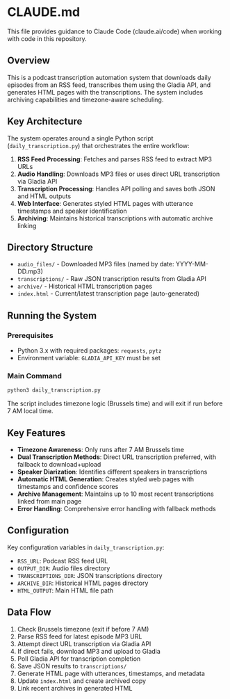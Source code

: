 # CLAUDE.md

This file provides guidance to Claude Code (claude.ai/code) when working with code in this repository.

## Overview

This is a podcast transcription automation system that downloads daily episodes from an RSS feed, transcribes them using the Gladia API, and generates HTML pages with the transcriptions. The system includes archiving capabilities and timezone-aware scheduling.

## Key Architecture

The system operates around a single Python script (`daily_transcription.py`) that orchestrates the entire workflow:

1. **RSS Feed Processing**: Fetches and parses RSS feed to extract MP3 URLs
2. **Audio Handling**: Downloads MP3 files or uses direct URL transcription via Gladia API
3. **Transcription Processing**: Handles API polling and saves both JSON and HTML outputs
4. **Web Interface**: Generates styled HTML pages with utterance timestamps and speaker identification
5. **Archiving**: Maintains historical transcriptions with automatic archive linking

## Directory Structure

- `audio_files/` - Downloaded MP3 files (named by date: YYYY-MM-DD.mp3)
- `transcriptions/` - Raw JSON transcription results from Gladia API
- `archive/` - Historical HTML transcription pages
- `index.html` - Current/latest transcription page (auto-generated)

## Running the System

### Prerequisites
- Python 3.x with required packages: `requests`, `pytz`
- Environment variable: `GLADIA_API_KEY` must be set

### Main Command
```bash
python3 daily_transcription.py
```

The script includes timezone logic (Brussels time) and will exit if run before 7 AM local time.

## Key Features

- **Timezone Awareness**: Only runs after 7 AM Brussels time
- **Dual Transcription Methods**: Direct URL transcription preferred, with fallback to download+upload
- **Speaker Diarization**: Identifies different speakers in transcriptions
- **Automatic HTML Generation**: Creates styled web pages with timestamps and confidence scores
- **Archive Management**: Maintains up to 10 most recent transcriptions linked from main page
- **Error Handling**: Comprehensive error handling with fallback methods

## Configuration

Key configuration variables in `daily_transcription.py`:
- `RSS_URL`: Podcast RSS feed URL
- `OUTPUT_DIR`: Audio files directory
- `TRANSCRIPTIONS_DIR`: JSON transcriptions directory  
- `ARCHIVE_DIR`: Historical HTML pages directory
- `HTML_OUTPUT`: Main HTML file path

## Data Flow

1. Check Brussels timezone (exit if before 7 AM)
2. Parse RSS feed for latest episode MP3 URL
3. Attempt direct URL transcription via Gladia API
4. If direct fails, download MP3 and upload to Gladia
5. Poll Gladia API for transcription completion
6. Save JSON results to `transcriptions/`
7. Generate HTML page with utterances, timestamps, and metadata
8. Update `index.html` and create archived copy
9. Link recent archives in generated HTML